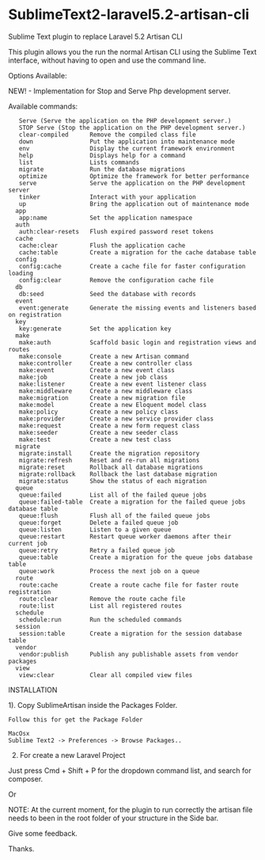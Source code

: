 # SublimeText2-laravel5.2-artisan-cli

Sublime Text plugin to replace Laravel 5.2 Artisan CLI


This plugin allows you the run the normal Artisan CLI using the Sublime Text interface,
without having to open and use the command line.

Options Available:

NEW! - Implementation for Stop and Serve Php development server.

Available commands:

       Serve (Serve the application on the PHP development server.)
       STOP Serve (Stop the application on the PHP development server.)
       clear-compiled      Remove the compiled class file
       down                Put the application into maintenance mode
       env                 Display the current framework environment
       help                Displays help for a command
       list                Lists commands
       migrate             Run the database migrations
       optimize            Optimize the framework for better performance
       serve               Serve the application on the PHP development server
       tinker              Interact with your application
       up                  Bring the application out of maintenance mode
      app
       app:name            Set the application namespace
      auth
       auth:clear-resets   Flush expired password reset tokens
      cache
       cache:clear         Flush the application cache
       cache:table         Create a migration for the cache database table
      config
       config:cache        Create a cache file for faster configuration loading
       config:clear        Remove the configuration cache file
      db
       db:seed             Seed the database with records
      event
       event:generate      Generate the missing events and listeners based on registration
      key
       key:generate        Set the application key
      make
       make:auth           Scaffold basic login and registration views and routes
       make:console        Create a new Artisan command
       make:controller     Create a new controller class
       make:event          Create a new event class
       make:job            Create a new job class
       make:listener       Create a new event listener class
       make:middleware     Create a new middleware class
       make:migration      Create a new migration file
       make:model          Create a new Eloquent model class
       make:policy         Create a new policy class
       make:provider       Create a new service provider class
       make:request        Create a new form request class
       make:seeder         Create a new seeder class
       make:test           Create a new test class
      migrate
       migrate:install     Create the migration repository
       migrate:refresh     Reset and re-run all migrations
       migrate:reset       Rollback all database migrations
       migrate:rollback    Rollback the last database migration
       migrate:status      Show the status of each migration
      queue
       queue:failed        List all of the failed queue jobs
       queue:failed-table  Create a migration for the failed queue jobs database table
       queue:flush         Flush all of the failed queue jobs
       queue:forget        Delete a failed queue job
       queue:listen        Listen to a given queue
       queue:restart       Restart queue worker daemons after their current job
       queue:retry         Retry a failed queue job
       queue:table         Create a migration for the queue jobs database table
       queue:work          Process the next job on a queue
      route
       route:cache         Create a route cache file for faster route registration
       route:clear         Remove the route cache file
       route:list          List all registered routes
      schedule
       schedule:run        Run the scheduled commands
      session
       session:table       Create a migration for the session database table
      vendor
       vendor:publish      Publish any publishable assets from vendor packages
      view
       view:clear          Clear all compiled view files
  
INSTALLATION

1). Copy SublimeArtisan inside the Packages Folder.

    Follow this for get the Package Folder

    MacOsx
    Sublime Text2 -> Preferences -> Browse Packages..

2) For create a new Laravel Project

Just press Cmd + Shift + P for the dropdown command list, and search for composer.

Or

NOTE: At the current moment, for the plugin to run correctly the artisan file needs to been in the root folder of your structure in the Side bar.

Give some feedback.

Thanks.
